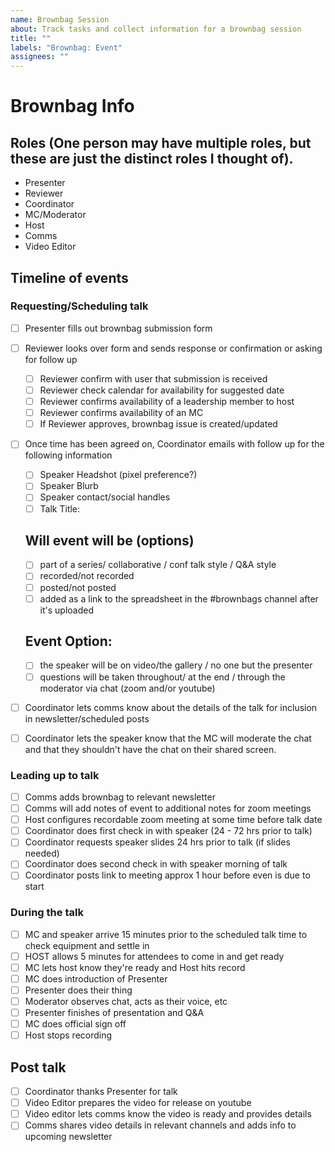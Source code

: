 ```yaml
---
name: Brownbag Session
about: Track tasks and collect information for a brownbag session
title: ""
labels: "Brownbag: Event"
assignees: ""
---
```


# Brownbag Info

## Roles (One person may have multiple roles, but these are just the distinct roles I thought of).

- Presenter
- Reviewer
- Coordinator
- MC/Moderator
- Host
- Comms
- Video Editor

## Timeline of events

### Requesting/Scheduling talk

- [ ] Presenter fills out brownbag submission form
- [ ] Reviewer looks over form and sends response or confirmation or asking for follow up
  - [ ] Reviewer confirm with user that submission is received
  - [ ] Reviewer check calendar for availability for suggested date
  - [ ] Reviewer confirms availability of a leadership member to host
  - [ ] Reviewer confirms availability of an MC
  - [ ] If Reviewer approves, brownbag issue is created/updated
- [ ] Once time has been agreed on, Coordinator emails with follow up for the following information

  - [ ] Speaker Headshot (pixel preference?)
  - [ ] Speaker Blurb
  - [ ] Speaker contact/social handles
  - [ ] Talk Title:

  ## Will event will be (options)

  - [ ] part of a series/ collaborative / conf talk style / Q&A style
  - [ ] recorded/not recorded
  - [ ] posted/not posted
  - [ ] added as a link to the spreadsheet in the #brownbags channel after it's uploaded

  ## Event Option:

  - [ ] the speaker will be on video/the gallery / no one but the presenter
  - [ ] questions will be taken throughout/ at the end / through the moderator via chat (zoom and/or youtube)

- [ ] Coordinator lets comms know about the details of the talk for inclusion in newsletter/scheduled posts
- [ ] Coordinator lets the speaker know that the MC will moderate the chat and that they shouldn't have the chat on their shared screen.

### Leading up to talk

- [ ] Comms adds brownbag to relevant newsletter
- [ ] Comms will add notes of event to additional notes for zoom meetings
- [ ] Host configures recordable zoom meeting at some time before talk date
- [ ] Coordinator does first check in with speaker (24 - 72 hrs prior to talk)
- [ ] Coordinator requests speaker slides 24 hrs prior to talk (if slides needed)
- [ ] Coordinator does second check in with speaker morning of talk
- [ ] Coordinator posts link to meeting approx 1 hour before even is due to start

### During the talk

- [ ] MC and speaker arrive 15 minutes prior to the scheduled talk time to check equipment and settle in
- [ ] HOST allows 5 minutes for attendees to come in and get ready
- [ ] MC lets host know they're ready and Host hits record
- [ ] MC does introduction of Presenter
- [ ] Presenter does their thing
- [ ] Moderator observes chat, acts as their voice, etc
- [ ] Presenter finishes of presentation and Q&A
- [ ] MC does official sign off
- [ ] Host stops recording

## Post talk

- [ ] Coordinator thanks Presenter for talk
- [ ] Video Editor prepares the video for release on youtube
- [ ] Video editor lets comms know the video is ready and provides details
- [ ] Comms shares video details in relevant channels and adds info to upcoming newsletter
